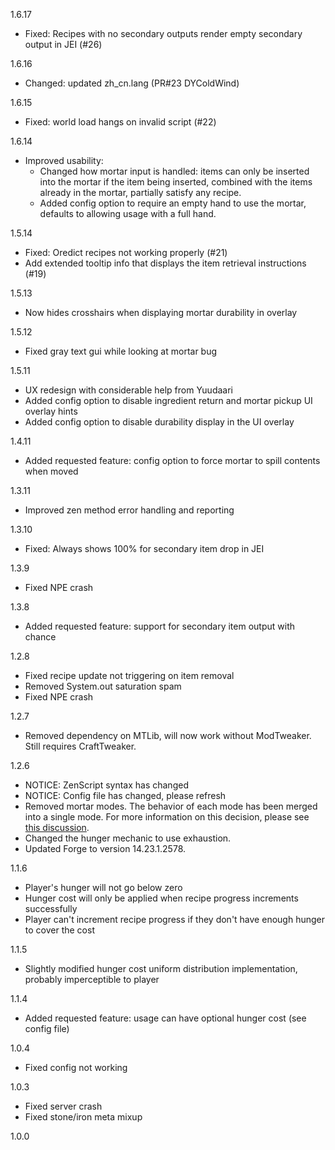 1.6.17
* Fixed: Recipes with no secondary outputs render empty secondary output in JEI (#26)

1.6.16
* Changed: updated zh_cn.lang (PR#23 DYColdWind)

1.6.15
* Fixed: world load hangs on invalid script (#22)

1.6.14
* Improved usability:
    * Changed how mortar input is handled: items can only be inserted into the mortar if the item being inserted, combined with the items already in the mortar, partially satisfy any recipe.
    * Added config option to require an empty hand to use the mortar, defaults to allowing usage with a full hand.

1.5.14
* Fixed: Oredict recipes not working properly (#21)
* Add extended tooltip info that displays the item retrieval instructions (#19)

1.5.13
* Now hides crosshairs when displaying mortar durability in overlay 

1.5.12
* Fixed gray text gui while looking at mortar bug

1.5.11
* UX redesign with considerable help from Yuudaari
* Added config option to disable ingredient return and mortar pickup UI overlay hints
* Added config option to disable durability display in the UI overlay

1.4.11
* Added requested feature: config option to force mortar to spill contents when moved

1.3.11
* Improved zen method error handling and reporting

1.3.10
* Fixed: Always shows 100% for secondary item drop in JEI

1.3.9
* Fixed NPE crash

1.3.8
* Added requested feature: support for secondary item output with chance

1.2.8
* Fixed recipe update not triggering on item removal
* Removed System.out saturation spam
* Fixed NPE crash

1.2.7
* Removed dependency on MTLib, will now work without ModTweaker. Still requires CraftTweaker.

1.2.6
* NOTICE: ZenScript syntax has changed
* NOTICE: Config file has changed, please refresh
* Removed mortar modes. The behavior of each mode has been merged into a single mode. For more information on this decision, please see [this discussion](https://github.com/codetaylor/advancedmortars/issues/8).
* Changed the hunger mechanic to use exhaustion.
* Updated Forge to version 14.23.1.2578.

1.1.6
* Player's hunger will not go below zero
* Hunger cost will only be applied when recipe progress increments successfully
* Player can't increment recipe progress if they don't have enough hunger to cover the cost

1.1.5
* Slightly modified hunger cost uniform distribution implementation, probably imperceptible to player

1.1.4
* Added requested feature: usage can have optional hunger cost (see config file)

1.0.4
* Fixed config not working

1.0.3
* Fixed server crash
* Fixed stone/iron meta mixup

1.0.0
